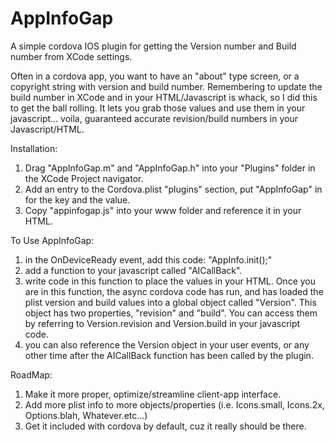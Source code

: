 AppInfoGap
==========

A simple cordova IOS plugin for getting the Version number and Build number from XCode settings.

Often in a cordova app, you want to have an "about" type screen, or a copyright string with version and build number. Remembering to update the build number in XCode and in your HTML/Javascript is whack, so I did this to get the ball rolling.  It lets you grab those values and use them in your javascript... voila, guaranteed accurate revision/build numbers in your Javascript/HTML.


Installation:

1. Drag "AppInfoGap.m" and "AppInfoGap.h" into your "Plugins" folder in the XCode Project navigator.
2. Add an entry to the Cordova.plist "plugins" section, put "AppInfoGap" in for the key and the value.
3. Copy "appinfogap.js" into your www folder and reference it in your HTML.

To Use AppInfoGap:

1. in the OnDeviceReady event, add this code: "AppInfo.init();"
2. add a function to your javascript called "AICallBack". 
3. write code in this function to place the values in your HTML. Once you are in this function, the async cordova code has run, and has loaded the plist version and build values into a global object called "Version".  This object has two properties, "revision" and "build".  You can access them by referring to Version.revision and Version.build in your javascript code. 
4. you can also reference the Version object in your user events, or any other time after the AICallBack function has been called by the plugin.

RoadMap:

1. Make it more proper, optimize/streamline client-app interface.
2. Add more plist info to more objects/properties (i.e. Icons.small, Icons.2x, Options.blah, Whatever.etc...)
3. Get it included with cordova by default, cuz it really should be there.
